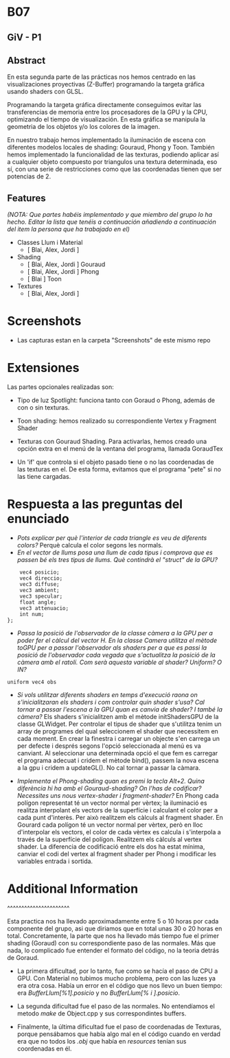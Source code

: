 # B07

GiV - P1
----------  

## Abstract

En esta segunda parte de las prácticas nos hemos centrado en las visualizaciones proyectivas (Z-Buffer) programando la targeta gráfica usando shaders con GLSL.

Programando la targeta gráfica directamente conseguimos evitar las transferencias de memoria entre los procesadores de la GPU y la CPU, optimizando el tiempo de visualización.
En esta gráfica se manipula la geometria de los objetos y/o los colores de la imagen.

En nuestro trabajo hemos implementado la iluminación de escena con diferentes modelos locales de shading: Gouraud, Phong y Toon.
También hemos implementado la funcionalidad de las texturas, podiendo aplicar así a cualquier objeto compuesto por triangulos una textura determinada, eso sí, con una serie de restricciones como que las coordenadas tienen que ser potencias de 2.


## Features

*(NOTA: Que partes habéis implementado y que miembro del grupo lo ha hecho. Editar la lista que tenéis a continuación añadiendo a continuación del item la persona que ha trabajado en el)*

- Classes Llum i Material
    - [ Blai, Alex, Jordi ] 
- Shading
    - [ Blai, Alex, Jordi ] Gouraud
    - [ Blai, Alex, Jordi ] Phong
    - [ Blai ]              Toon
- Textures
    - [ Blai, Alex, Jordi ]

# Screenshots

* Las capturas estan en la carpeta "Screenshots" de este mismo repo

# Extensiones

Las partes opcionales realizadas son:

* Tipo de luz Spotlight: funciona tanto con Goraud o Phong, además de con o sin texturas. 

* Toon shading: hemos realizado su correspondiente Vertex y Fragment Shader

* Texturas con Gouraud Shading. Para activarlas, hemos creado una opción extra en el menú de la ventana del programa, llamada GoraudTex

* Un 'if' que controla si el objeto pasado tiene o no las coordenadas de las texturas en el. De esta forma, evitamos que el programa "pete" si no las tiene cargadas.

# Respuesta a las preguntas del enunciado

* _Pots explicar per què l'interior de cada triangle es veu
de diferents colors?_
Perquè calcula el color segons les normals.
* _En el vector de llums posa una llum de cada tipus i comprova que es passen bé els tres tipus de llums. Què contindrà el "struct" de la GPU?_
``` struct llums {
    vec4 posicio;
    vec4 direccio;
    vec3 diffuse;
    vec3 ambient;
    vec3 specular;
    float angle;
    vec3 attenuacio;
    int num;
};
```
* _Passa la posició de l'observador de la classe càmera a la GPU per a poder fer el càlcul del vector H. En la classe Camera utilitza el mètode toGPU per a passar l'observador als shaders per a que es passi la posició de l'observador cada vegada que s'actualitza la posició de la càmera amb el ratolí. Com serà aquesta variable al shader? Uniform? O IN?_
```
uniform vec4 obs
```
* _Si vols utilitzar diferents shaders en temps d'execució raona on s'inicialitzaran els shaders i com controlar quin shader s'usa? Cal tornar a passar l'escena a la GPU quan es canvia de shader? I també la càmera?_
Els shaders s'inicialitzen amb el mètode initShadersGPU de la classe GLWidget. Per controlar el tipus de shader que s'utilitza tenim un array de programes del qual seleccionem el shader que necessitem en cada moment. En crear la finestra i carregar un objecte s'en carrega un per defecte i després segons l'opció seleccionada al menú es va canviant.
Al seleccionar una determinada opció el que fem es carregar el programa adecuat i cridem el mètode bind(), passem la nova escena a la gpu  i cridem a updateGL(). No cal tornar a passar la càmara.

* _Implementa el Phong-shading quan es premi la tecla Alt+2. Quina diferència hi ha amb el Gouraud-shading? On l'has de codificar? Necessites uns nous vertex-shader i fragment-shader?_
En Phong cada polígon representat té un vector normal per vèrtex; la iluminació es realitza interpolant els vectors de la superfície i calculant el color per a cada punt d'interès. Per això realitzem els càlculs al fragment shader.
En Gourard cada polígon té un vector normal per vèrtex, però en lloc d'interpolar els vectors, el color de cada vèrtex es calcula i s'interpola a través de la superfície del polígon. Realitzem els càlculs al vertex shader.
La diferencia de codificació entre els dos ha estat mínima, canviar el codi del vertex al fragment shader per Phong i modificar les variables entrada i sortida.



 
# Additional Information
^^^^^^^^^^^^^^^^^^^^^^

Esta practica nos ha llevado aproximadamente entre 5 o 10 horas por cada componente del grupo, asi que diriamos que en total unas 30 o 20 horas en total. Concretamente, la parte que nos ha llevado más tiempo fue el primer shading (Goraud) con su correspondiente paso de las normales. Más que nada, lo complicado fue entender el formato del código, no la teoria detrás de Goraud.

* La primera dificultad, por lo tanto, fue como se hacía el paso de CPU a GPU. Con Material no tubimos mucho problema, pero con las luzes ya era otra cosa. Había un error en el código que nos llevo un buen tiempo: era _BufferLlum[%1].posicio_ y no _BufferLlum[% i ].posicio_.

* La segunda dificultad fue el paso de las normales. No entendíamos el metodo _make_ de Object.cpp y sus correspondintes buffers.

* Finalmente, la última dificultad fue el paso de coordenadas de Texturas, porque pensábamos que había algo mal en el código cuando en verdad era que no todos los _.obj_ que había en _resources_ tenían sus coordenadas en él.


